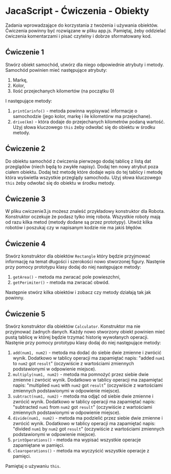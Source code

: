 # JacaScript - Ćwiczenia - Obiekty

Zadania wprowadzające do korzystania z twożenia i używania obiektów.
Ćwiczenia powinny być rozwiązane w pliku app.js.
Pamiętaj, żeby oddzielać ćwiczenia komentarzami i pisać czytelny i dobrze sformatowany kod.


## Ćwiczenie 1

Stwórz obiekt samochód, utwórz dla niego odpowiednie atrybuty i metody.
Samochód powinien mieć następujące atrybuty:
  1. Markę,
  2. Kolor,
  3. Ilość przejechanych kilomertów (na początku 0)

I następujące metody:
  1. ```printCarinfo()``` - metoda powinna wypisywać informacje o samochodzie (jego kolor, markę i ile kilometórw ma przejechane).
  2. ```drive(km)``` - która dodaje do przejechanych kilometrów podaną wartość. Użyj słowa kluczowego ```this``` żeby odwołać się do obiektu w środku metody.

## Ćwiczenie 2

Do obiektu samochód z ćwiczenia pierwzego dodaj tablicę z listą dat przeglądów (niech będą to zwykłe napisy). Dodaj ten nowy atrybut poza ciałem obiektu.
Dodaj też metodę które dodaje wpis do tej tablicy i metodę która wyświetla wszystkie przeglądy samochodu. Użyj słowa kluczowego ```this``` żeby odwołać się do obiektu w środku metody.

## Ćwiczenie 3

W pliku cwiczenie3.js możesz znaleść przykładowy konstruktor dla Robota. Konstruktor oczekuje że podasz tylko imię robota.
Wszystkie roboty mają od razu kilka metod (metody dodane są przez prototypy).
Utwóż kilka robotów i poszukaj czy w napisanym kodzie nie ma jakiś błędów.

## Ćwiczenie 4

Stwórz konstruktor dla obiektów ```Rectangle``` który będzie przyjmować informację na temat długości i szerokości nowo stworzonej figury.
Nastęnie przy pomocy prototypu klasy dodaj do niej następujące metody:
  1. ```getArea()``` - metoda ma zwracać pole powieszchni,
  2. ```getPerimiter()``` - metoda ma zwracać obwód.

Następnie stwórz kilka obiektów i zobacz czy metody działają tak jak powinny.

## Ćwiczenie 5
Stwórz konstruktor dla obiektów ```Calculator```. Konstruktor ma nie przyjmować żadnych danych. Każdy nowo stworzony obiekt powinien mieć pustą tablicę w której będzie trzymać historię wywołanych operacji.
Nastęnie przy pomocy prototypu klasy dodaj do niej następujące metody:
  1. ```add(num1, num2)``` - metoda ma dodać do siebie dwie zmienne i zwrócić wynik. Dodatkowo w tablicy operacji ma zapamiętać napis: "added ```num1``` to ```num2``` got ```result```" (oczywiście z wartościami zmiennych podstawionymi w odpowienie miejsce).
  2. ```multiply(num1, num2)``` - metoda ma pomnożyć przez siebie dwie zmienne i zwrócić wynik. Dodatkowo w tablicy operacji ma zapamiętać napis: "multiplied ```num1``` with ```num2``` got ```result```" (oczywiście z wartościami zmiennych podstawionymi w odpowienie miejsce).  
  3. ```subtract(num1, num2)``` - metoda ma odjąć od siebie dwie zmienne i zwrócić wynik. Dodatkowo w tablicy operacji ma zapamiętać napis: "subtracted ```num1``` from ```num2``` got ```result```" (oczywiście z wartościami zmiennych podstawionymi w odpowienie miejsce).  
  4. ```divide(num1, num2)``` - metoda ma podzielić przez siebie dwie zmienne i zwrócić wynik. Dodatkowo w tablicy operacji ma zapamiętać napis: "divided ```num1``` by ```num2``` got ```result```" (oczywiście z wartościami zmiennych podstawionymi w odpowienie miejsce).  
  5. ```printOperations()``` - metoda ma wypisać wszystkie operacje zapamiętane w pamięci.
  6. ```clearoperations()``` - metoda ma wyczyścić wszystkie operacje z pamięci.

Pamiętaj o używaniu ```this```.
